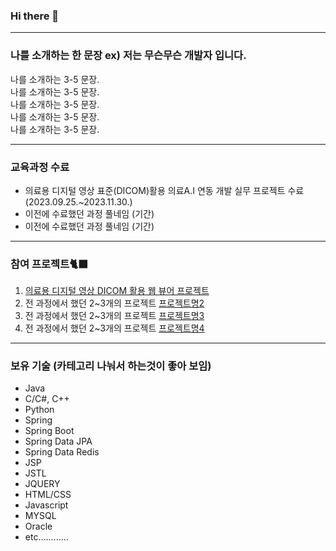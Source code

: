 ### Hi there 👋

<!--
**minlano/minlano** is a ✨ _special_ ✨ repository because its `README.md` (this file) appears on your GitHub profile.

Here are some ideas to get you started:

- 🔭 I’m currently working on ...
- 🌱 I’m currently learning ...
- 👯 I’m looking to collaborate on ...
- 🤔 I’m looking for help with ...
- 💬 Ask me about ...
- 📫 How to reach me: ...
- 😄 Pronouns: ...
- ⚡ Fun fact: ...
-->


---

### 나를 소개하는 한 문장 ex) 저는 무슨무슨 개발자 입니다.
나를 소개하는 3-5 문장. <br>
나를 소개하는 3-5 문장. <br>
나를 소개하는 3-5 문장. <br>
나를 소개하는 3-5 문장. <br>
나를 소개하는 3-5 문장. <br>

---

### 교육과정 수료
* 의료용 디지털 영상 표준(DICOM)활용 의료A.I 연동 개발 실무 프로젝트 수료(2023.09.25.~2023.11.30.)
* 이전에 수료했던 과정 풀네임 (기간)
* 이전에 수료했던 과정 풀네임 (기간)

---

### 참여 프로젝트🐈‍⬛
1. [의료용 디지털 영상 DICOM 활용 웹 뷰어 프로젝트](about:blank)
2. 전 과정에서 했던 2~3개의 프로젝트 [프로젝트명2](태스크툴주소)
3. 전 과정에서 했던 2~3개의 프로젝트 [프로젝트명3](깃헙리포지토리주소)
4. 전 과정에서 했던 2~3개의 프로젝트 [프로젝트명4](배포링크)

---

### 보유 기술 (카테고리 나눠서 하는것이 좋아 보임)
* Java
* C/C#, C++
* Python
* Spring
* Spring Boot
* Spring Data JPA
* Spring Data Redis
* JSP
* JSTL
* JQUERY
* HTML/CSS
* Javascript
* MYSQL
* Oracle
* etc............
